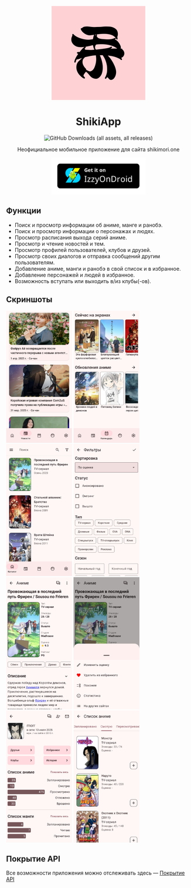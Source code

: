 <div align="center">

<img src="app/src/main/ic_launcher-playstore.png" width=256px height=256px/>

# ShikiApp

![GitHub Downloads (all assets, all releases)](https://img.shields.io/github/downloads/pewaru-333/ShikiApp/total?style=plastic&label=%D0%97%D0%B0%D0%B3%D1%80%D1%83%D0%B7%D0%BA%D0%B8)

Неофициальное мобильное приложение для сайта shikimori.one

</div>

<div align="center">

[<img src="/IzzyOnDroid.png" alt="Get it on IzzyOnDroid" height=100/>](https://apt.izzysoft.de/fdroid/index/apk/org.application.shikiapp)

</div>


## Функции

* Поиск и просмотр информации об аниме, манге и ранобэ.
* Поиск и просмотр информации о персонажах и людях.
* Просмотр расписания выхода серий аниме.
* Просмотр и чтение новостей и тем.
* Просмотр профилей пользователей, клубов и друзей.
* Просмотр своих диалогов и отправка сообщений другим пользователям.
* Добавление аниме, манги и ранобэ в свой список и в избранное.
* Добавление персонажей и людей в избранное.
* Возможность вступать или выходить в/из клубы(-ов).

## Скриншоты

<div>

<img src="fastlane/metadata/android/en-US/images/phoneScreenshots/01.jpg" width="180px" height="360px">
<img src="fastlane/metadata/android/en-US/images/phoneScreenshots/02.jpg" width="180px" height="360px">
<img src="fastlane/metadata/android/en-US/images/phoneScreenshots/03.jpg" width="180px" height="360px">
<img src="fastlane/metadata/android/en-US/images/phoneScreenshots/04.jpg" width="180px" height="360px">
<img src="fastlane/metadata/android/en-US/images/phoneScreenshots/05.jpg" width="180px" height="360px">
<img src="fastlane/metadata/android/en-US/images/phoneScreenshots/06.jpg" width="180px" height="360px">
<img src="fastlane/metadata/android/en-US/images/phoneScreenshots/07.jpg" width="180px" height="360px">
<img src="fastlane/metadata/android/en-US/images/phoneScreenshots/08.jpg" width="180px" height="360px">

</div>

## Покрытие API

Все возможности приложения можно отслеживать здесь — [Покрытие API](https://github.com/users/pewaru-333/projects/7)
